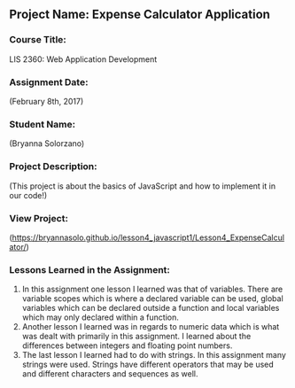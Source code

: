 ## Project Name:  Expense Calculator Application

### Course Title:
LIS 2360:  Web Application Development

### Assignment Date:  
(February 8th, 2017)

### Student Name:  
(Bryanna Solorzano)

### Project Description:
(This project is about the basics of JavaScript and how to implement it in our code!)

### View Project:
(https://bryannasolo.github.io/lesson4_javascript1/Lesson4_ExpenseCalculator/)

### Lessons Learned in the Assignment:
1. In this assignment one lesson I learned was that of variables. There are variable scopes which is where a declared variable can be used, global variables which can be declared outside a function and local variables which may only declared within a function.
2. Another lesson I learned was in regards to numeric data which is what was dealt with primarily in this assignment. I learned about the differences between integers and floating point numbers. 
3. The last lesson I learned had to do with strings. In this assignment many strings were used. Strings have different operators that may be used and different characters and sequences as well.